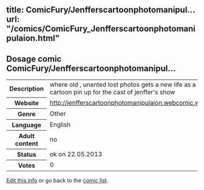 title: ComicFury/Jenfferscartoonphotomanipul...
url: "/comics/ComicFury_Jenfferscartoonphotomanipulaion.html"
---
Dosage comic ComicFury/Jenfferscartoonphotomanipul...
-----------------------------------------

<p id="msg"></p>
<script type="text/javascript">
if (window.location.search === '?edit_info_mail=sent_ok') {
  var elem = document.getElementById("msg");
  elem.innerHTML = 'Edited information sucessfully sent for review, which is usually done daily. Thanks!';
  elem.className = 'ok';
}
</script>
<table class="comicinfo">
<tr>
<th>Description</th><td>where old , unanted lost photos gets a new life as a cartoon pin up for the cast of jenffer's show</td>
</tr>
<tr>
<th>Website</th><td><a href="http://jenfferscartoonphotomanipulaion.webcomic.ws/">http://jenfferscartoonphotomanipulaion.webcomic.ws/</a></td>
</tr>
<tr>
<th>Genre</th><td>Other</td>
</tr>
<tr>
<th>Language</th><td>English</td>
</tr>
<tr>
<th>Adult content</th><td>no</td>
</tr>
<tr>
<th>Status</th><td>ok on 22.05.2013</td>
</tr>
<tr>
<th>Votes</th><td>0</td>
</tr>
</table>

[Edit this info](ComicFury_Jenfferscartoonphotomanipulaion_edit.html) or go back to the [comic list](../comic-index.html).
